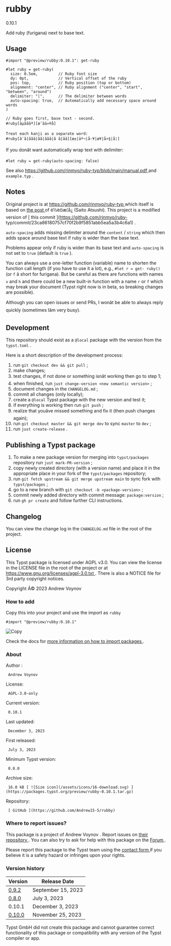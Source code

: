 #  rubby

0.10.1

Add ruby (furigana) next to base text.

##  Usage

    
    
    #import "@preview/rubby:0.10.1": get-ruby
    
    #let ruby = get-ruby(
      size: 0.5em,         // Ruby font size
      dy: 0pt,             // Vertical offset of the ruby
      pos: top,            // Ruby position (top or bottom)
      alignment: "center", // Ruby alignment ("center", "start", "between", "around")
      delimiter: "|",      // The delimiter between words
      auto-spacing: true,  // Automatically add necessary space around words
    )
    
    // Ruby goes first, base text - second.
    #ruby[ãµãããª][æ¯ãä»®å]
    
    Treat each kanji as a separate word:
    #ruby[ã¨ã|ããã|ãã|ããã|ã ã|ãã][æ±|äº¬|å·¥|æ¥­|å¤§|å­¦]
    

If you donât want automatically wrap text with delimiter:

    
    
    #let ruby = get-ruby(auto-spacing: false)
    

See also [ https://github.com/rinmyo/ruby-typ/blob/main/manual.pdf
](https://github.com/rinmyo/ruby-typ/blob/main/manual.pdf) and ` example.typ `
.

##  Notes

Original project is at [ https://github.com/rinmyo/ruby-typ
](https://github.com/rinmyo/ruby-typ) which itself is based on [ the post
](https://zenn.dev/saito_atsushi/articles/ff9490458570e1) of é½è¤æ¦å¿
(Saito Atsushi). This project is a modified version of [ this commit
](https://github.com/rinmyo/ruby-
typ/commit/23ca86180757cf70f2b9f5851abb5ea5a3b4c6a1) .

` auto-spacing ` adds missing delimiter around the ` content ` / ` string `
which then adds space around base text if ruby is wider than the base text.

Problems appear only if ruby is wider than its base text and ` auto-spacing `
is not set to ` true ` (default is ` true ` ).

You can always use a one-letter function (variable) name to shorten the
function call length (if you have to use it a lot), e.g., ` #let r = get-
ruby() ` (or ` f ` â short for furigana). But be careful as there are
functions with names ` v ` and ` h ` and there could be a new built-in
function with a name ` r ` or ` f ` which may break your document (Typst right
now is in beta, so breaking changes are possible).

Although you can open issues or send PRs, I wonât be able to always reply
quickly (sometimes Iâm very busy).

##  Development

This repository should exist as a ` @local ` package with the version from the
` typst.toml ` .

Here is a short description of the development process:

  1. run ` git checkout dev && git pull ` ; 
  2. make changes; 
  3. test changes, if not done or something isnât working then go to step 1; 
  4. when finished, run ` just change-version <new semantic version> ` ; 
  5. document changes in the ` CHANGELOG.md ` ; 
  6. commit all changes (only locally); 
  7. create a ` @local ` Typst package with the new version and test it; 
  8. if everything is working then run ` git push ` ; 
  9. realize that youâve missed something and fix it (then push changes again); 
  10. run ` git checkout master && git merge dev ` to sync ` master ` to ` dev ` ; 
  11. run ` just create-release ` . 

##  Publishing a Typst package

  1. To make a new package version for merging into ` typst/packages ` repository run ` just mark-PR-version ` ; 
  2. copy newly created directory (with a version name) and place it in the appropriate place in your fork of the ` typst/packages ` repository; 
  3. run ` git fetch upstream && git merge upstream main ` to sync fork with ` typst/packages ` ; 
  4. go to a new branch with ` git checkout -b <package-version> ` ; 
  5. commit newly added directory with commit message: ` package:version ` ; 
  6. run ` gh pr create ` and follow further CLI instructions. 

##  Changelog

You can view the change log in the ` CHANGELOG.md ` file in the root of the
project.

##  License

This Typst package is licensed under AGPL v3.0. You can view the license in
the LICENSE file in the root of the project or at [
https://www.gnu.org/licenses/agpl-3.0.txt
](https://www.gnu.org/licenses/agpl-3.0.txt) . There is also a NOTICE file for
3rd party copyright notices.

Copyright Â© 2023 Andrew Voynov

###  How to add

Copy this into your project and use the import as  ` rubby `

    
    
    #import "@preview/rubby:0.10.1"

![Copy](/assets/icons/16-copy.svg)

Check the docs for  [ more information on how to import packages
](https://typst.app/docs/reference/scripting/#packages) .

###  About

Author  :

     Andrew Voynov 
License:

     AGPL-3.0-only 
Current version:

     0.10.1 
Last updated:

     December 3, 2023 
First released:

     July 3, 2023 
Minimum Typst version:

     0.8.0 
Archive size:

     16.0 kB [ ![Size icon](/assets/icons/16-download.svg) ](https://packages.typst.org/preview/rubby-0.10.1.tar.gz)
Repository:

     [ GitHub ](https://github.com/Andrew15-5/rubby)

###  Where to report issues?

This  package  is a project of  Andrew Voynov  .  Report issues on  [ their
repository ](https://github.com/Andrew15-5/rubby) .  You can also try to ask
for help with this  package  on the  [ Forum ](https://forum.typst.app) .

Please report this  package  to the Typst team using the  [ contact form
](https://typst.app/contact) if you believe it is a safety hazard or infringes
upon your rights.

###  Version history

Version  |  Release Date   
---|---  
[ 0.9.2 ](https://typst.app/universe/package/rubby/0.9.2/) |  September 15, 2023   
[ 0.8.0 ](https://typst.app/universe/package/rubby/0.8.0/) |  July 3, 2023   
0.10.1  |  December 3, 2023   
[ 0.10.0 ](https://typst.app/universe/package/rubby/0.10.0/) |  November 25, 2023   
  
Typst GmbH did not create this  package  and cannot guarantee correct
functionality of this  package  or compatibility with any version of the Typst
compiler or app.

